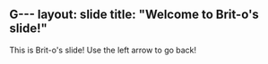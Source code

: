G---
layout: slide
title: "Welcome to Brit-o's slide!"
---
This is Brit-o's slide!
Use the left arrow to go back!
